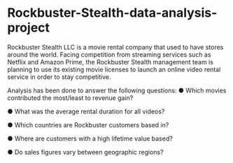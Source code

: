 # Rockbuster-Stealth-data-analysis-project
Rockbuster Stealth LLC is a movie rental company that used to have stores around the
world. Facing competition from streaming services such as Netflix and Amazon Prime,
the Rockbuster Stealth management team is planning to use its existing movie licenses to
launch an online video rental service in order to stay competitive.


Analysis has been done to answer the following questions:
● Which movies contributed the most/least to revenue gain?


● What was the average rental duration for all videos?


● Which countries are Rockbuster customers based in?


● Where are customers with a high lifetime value based?


● Do sales figures vary between geographic regions?

